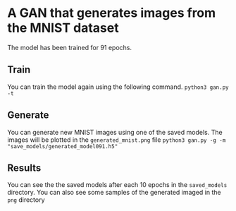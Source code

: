 # A GAN that generates images from the MNIST dataset
The model has been trained for 91 epochs.

## Train
You can train the model again using the following command.
<code>python3 gan.py -t</code>

## Generate
You can generate new MNIST images using one of the saved models. The images
will be plotted in the `generated_mnist.png` file
<code>python3 gan.py -g -m "save_models/generated_model091.h5"</code>

## Results
You can see the the saved models after each 10 epochs in the `saved_models`
directory.
You can also see some samples of the generated imaged in the `png` directory

